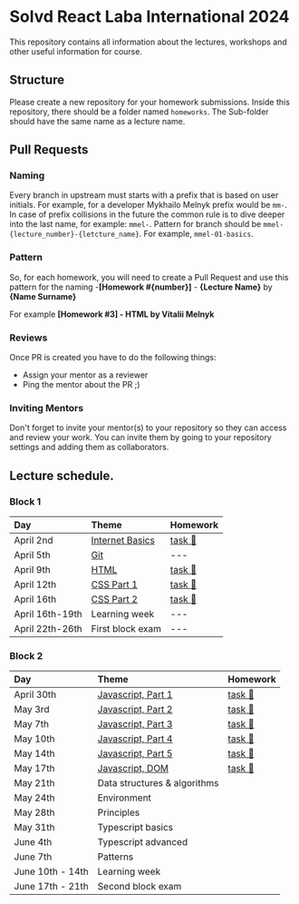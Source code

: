 # Solvd React Laba International 2024

This repository contains all information about the lectures, workshops and other useful information
for course.

## Structure

Please create a new repository for your homework submissions. Inside this repository, there should
be a folder named `homeworks`. The Sub-folder should have the same name as a lecture name.

## Pull Requests

### Naming

Every branch in upstream must starts with a prefix that is based on user initials. For example, for
a developer Mykhailo Melnyk prefix would be `mm-`. In case of prefix collisions in the future the
common rule is to dive deeper into the last name, for example: `mmel-`. Pattern for branch should be
`mmel-{lecture_number}-{letcture_name}`. For example, `mmel-01-basics`.

### Pattern

So, for each homework, you will need to create a Pull Request and use this pattern for the
naming -**[Homework #{number}]** - **{Lecture Name}** by **{Name Surname}**

For example **[Homework #3] - HTML by Vitalii Melnyk**

### Reviews

Once PR is created you have to do the following things:

- Assign your mentor as a reviewer
- Ping the mentor about the PR ;)

### Inviting Mentors

Don't forget to invite your mentor(s) to your repository so they can access and review your work.
You can invite them by going to your repository settings and adding them as collaborators.

## Lecture schedule.

### Block 1

| Day             | Theme                                              | Homework                                      |
| :-------------- | :------------------------------------------------- | :-------------------------------------------- |
| April 2nd       | [Internet Basics](./lectures/01-basics/README.md)  | [task 🔗](./lectures/01-basics/task.md)       |
| April 5th       | [Git](./lectures/02-git/README.md)                 | ---                                           |
| April 9th       | [HTML](./lectures/03-html-basics/README.md)        | [task 🔗](./lectures/03-html-basics/task.md)  |
| April 12th      | [CSS Part 1](./lectures/04-css/README.md)          | [task 🔗](./lectures/04-css/task.md)          |
| April 16th      | [CSS Part 2](./lectures/05-css-advanced/README.md) | [task 🔗](./lectures/05-css-advanced/task.md) |
| April 16th-19th | Learning week                                      | ---                                           |
| April 22th-26th | First block exam                                   | ---                                           |

### Block 2

| Day              | Theme                                                       | Homework                                       |
| :--------------- | :---------------------------------------------------------- | :--------------------------------------------- |
| April 30th       | [Javascript, Part 1](./lectures/06-js-basics-1/README.md)   | [task 🔗](./lectures/06-js-basics-1/task.md)   |
| May 3rd          | [Javascript, Part 2](./lectures/07-js-basics-2/README.md)   | [task 🔗](./lectures/07-js-basics-2/task.md)   |
| May 7th          | [Javascript, Part 3](./lectures/08-js-advanced-1/README.md) | [task 🔗](./lectures/08-js-advanced-1/task.md) |
| May 10th         | [Javascript, Part 4](./lectures/09-js-advanced-2/README.md) | [task 🔗](./lectures/09-js-advanced-2/task.md) |
| May 14th         | [Javascript, Part 5](./lectures/10-js-advanced-3/README.md) | [task 🔗](./lectures/10-js-advanced-3/task.md) |
| May 17th         | [Javascript, DOM](./lectures/11-js-dom/README.md)           | [task 🔗](./lectures/11-js-dom/task.md)        |
| May 21th         | Data structures & algorithms                                |                                                |
| May 24th         | Environment                                                 |                                                |
| May 28th         | Principles                                                  |                                                |
| May 31th         | Typescript basics                                           |                                                |
| June 4th         | Typescript advanced                                         |                                                |
| June 7th         | Patterns                                                    |                                                |
| June 10th - 14th | Learning week                                               |                                                |
| June 17th - 21th | Second block exam                                           |                                                |
